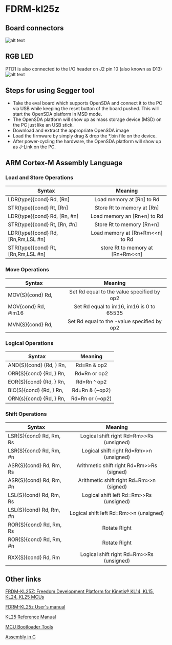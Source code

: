 # FDRM-kl25z

## Board connectors
![alt text](http://aaronclarke.com/blog.embeddedcoding.com/images/kl25-slide2.jpg)

## RGB LED
PTD1 is also connected to the I/O header on J2 pin 10 (also known as D13)
![alt text](http://visualgdb.com/w/wp-content/uploads/tutorials/arm/kinetis/frdm-kl25z/led-schematics.png)


## Steps for using Segger tool

* Take the eval board which supports OpenSDA and connect it to the PC via USB while keeping the reset button of the board pushed. This will     start the OpenSDA platform in MSD mode.
* The OpenSDA platform will show up as mass storage device (MSD) on the PC just like an USB stick.
* Download and extract the appropriate OpenSDA image
* Load the firmware by simply drag & drop the *.bin file on the device.
* After power-cycling the hardware, the OpenSDA platform will show up as J-Link on the PC.

## ARM Cortex-M Assembly Language

### Load and Store Operations
| Syntax | Meaning
| ------ |:------------------:|
| LDR{type}{cond} Rd, [Rn]            | Load memory at [Rn] to Rd         |
| STR{type}{cond} Rt, [Rn]            | Store Rt to memory at [Rn]        |
| LDR{type}{cond} Rd, [Rn, #n]        | Load memory an [Rn+n] to Rd       |
| STR{type}{cond} Rt, [Rn, #n]        | Store Rt to memory [Rn+n]         |
| LDR{type}{cond} Rd, [Rn,Rm,LSL #n]  | Load memory at [Rn+Rm<<n] to Rd   |
| STR{type}{cond} Rt, [Rn,Rm,LSL #n]  | store Rt to memory at [Rn+Rm<<n]  |

### Move Operations
| Syntax | Meaning
| ------ |:------------------:|
| MOV{S}{cond} Rd, <op2>              | Set Rd equal to the value specified by op2  |
| MOV{cond}    Rd, #im16              | Set Rd equal to im16, im16 is 0 to 65535    |
| MVN{S}{cond} Rd, <op2>              | Set Rd equal to the -value specified by op2 |

### Logical Operations
| Syntax | Meaning
| ------ |:------------------:|
| AND{S}{cond} {Rd, } Rn, <op2>   | Rd=Rn & op2
| ORR{S}{cond} {Rd, } Rn, <op2>   | Rd=Rn or op2
| EOR{S}{cond} {Rd, } Rn, <op2>   | Rd=Rn ^ op2
| BIC{S}{cond} {Rd, } Rn, <op2>   | Rd=Rn & (~op2)
| ORN{s}{cond} {Rd, } Rn, <op2>   | Rd=Rn or (~op2)

### Shift Operations

| Syntax | Meaning
| ------ |:------------------:|
| LSR{S}{cond} Rd, Rm, Rs   |  Logical shift right Rd=Rm>>Rs (unsigned)   |
| LSR{S}{cond} Rd, Rm, #n   |  Logical shift right Rd=Rm>>n (unsigned)    |
| ASR{S}{cond} Rd, Rm, Rs   |  Arithmetic shift right Rd=Rm>>Rs (signed)  |
| ASR{S}{cond} Rd, Rm, #n   |  Arithmetic shift right Rd=Rm>>n (signed)   |
| LSL{S}{cond} Rd, Rm, Rs   |  Logical shift left Rd=Rm>>Rs (unsigned)    |
| LSL{S}{cond} Rd, Rm, #n   |  Logical shift left Rd=Rm>>n (unsigned)     |
| ROR{S}{cond} Rd, Rm, Rs   |  Rotate Right                               |
| ROR{S}{cond} Rd, Rm, #n   |  Rotate Right                               |
| RXX{S}{cond} Rd, Rm       |  Logical shift right Rd=Rm>>Rs (unsigned)   |


## Other links

[FRDM-KL25Z: Freedom Development Platform for Kinetis® KL14, KL15, KL24, KL25 MCUs](https://www.nxp.com/products/processors-and-microcontrollers/arm-based-processors-and-mcus/kinetis-cortex-m-mcus/l-seriesultra-low-powerm0-plus/freedom-development-platform-for-kinetis-kl14-kl15-kl24-kl25-mcus:FRDM-KL25Z)

[FDRM-KL25z User's manual](http://www.seeedstudio.com/document/pdf/FRMD-KL25Z.pdf)

[KL25 Reference Manual](https://www.nxp.com/docs/en/reference-manual/KL25P80M48SF0RM.pdf)

[MCU Bootloader Tools](https://www.nxp.com/pip/MCUBOOT?tab=Design_Tools_Tab)

[Assembly in C](http://infocenter.arm.com/help/index.jsp?topic=/com.arm.doc.100748_0606_00_en/lmi1470147220260.html)

